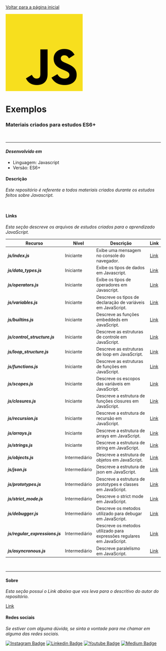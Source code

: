 [Voltar para a página inicial](../../Readme.md)

<img src="../images/javascript_image.png " width=250>

# **Exemplos**

### Materiais criados para estudos ES6+

</br>
<hr>

#### ***Desenvolvido em***

- Linguagem: Javascript
- Versão: ES6+

#### **Descrição**

*Este repositório é referente a todos materiais criados durante os estudos feitos sobre Javascript.*

</br>

#### **Links**

*Esta seção descreve os arquivos de estudos criados para o aprendizado JavaScript.*

| Recurso | Nível | Descrição | Link |
|---------|-------|-----------|------|
| ***js/index.js*** | Iniciante | Exibe uma mensagem no console do navegador. | [Link](../../js/index.js) |
| ***js/data_types.js*** | Iniciante | Exibe os tipos de dados em Javascript. | [Link](../../js/data_types.js) |
| ***js/operators.js*** | Iniciante | Exibe os tipos de operadores em Javascript. | [Link](../../js/operators.js) |
| ***js/variables.js*** | Iniciante | Descreve os tipos de declaração de variáveis em JavaScript. | [Link](../../js/operators.js) |
| ***js/builtins.js*** | Iniciante | Descreve as funções embeddeds em JavaScript. | [Link](../../js/builtins.js) |
| ***js/control_structure.js*** | Iniciante | Descreve as estruturas de controle em JavaScript. | [Link](../../js/control_structure.js) |
| ***js/loop_structure.js*** | Iniciante | Descreve as estruturas de loop em JavaScript. | [Link](../../js/loop_structure.js) |
| ***js/functions.js*** | Iniciante | Descreve as estruturas de funções em JavaScript. | [Link](../../js/functions.js) |
| ***js/scopes.js*** | Iniciante | Descreve os escopos das variáveis em JavaScript. | [Link](../../js/scopes.js) |
| ***js/closures.js*** | Iniciante | Descreve a estrutura de funções closures em JavaScript. | [Link](../../js/closures.js) |
| ***js/recursion.js*** | Iniciante | Descreve a estrutura de recursão em JavaScript. | [Link](../../js/recursion.js) |
| ***js/arrays.js*** | Iniciante | Descreve a estrutura de arrays em JavaScript. | [Link](../../js/arrays.js) |
| ***js/strings.js*** | Iniciante | Descreve a estrutura de string em JavaScript. | [Link](../../js/strings.js) |
| ***js/objects.js*** | Intermediário | Descreve a estrutura de objetos em JavaScript. | [Link](../../js/objects.js) |
| ***js/json.js*** | Intermediário | Descreve a estrutura de json em JavaScript. | [Link](../../js/json.js) |
| ***js/prototypes.js*** | Intermediário | Descreve a estrutura de prototypes e classes em JavaScript. | [Link](../../js/prototypes.js) |
| ***js/strict_mode.js*** | Intermediário | Descreve o strict mode em JavaScript. | [Link](../../js/strict_mode.js) |
| ***js/debugger.js*** | Intermediário | Descreve os metodos utilizado para debugar em JavaScript. | [Link](../../js/debugger.js) |
| ***js/regular_expressions.js*** | Intermediário | Descreve os metodos utilizado para expressões regulares em JavaScript. | [Link](../../js/regular_expressions.js) |
| ***js/asyncronous.js*** | Intermediário | Descreve paralelismo em JavaScript. | [Link](../../js/asyncronous.js) |

</br>
<hr>

#### **Sobre**

*Esta seção possuí o Link abaixo que vos leva para o descritivo do autor do repositório.*

[Link](./Author.md)

#### **Redes sociais**

*Se estiver com alguma dúvida, se sinta a vontade para me chamar em alguma das redes sociais.*

[![Instagram Badge](https://img.shields.io/badge/-instagram-red?style=for-the-badge&logo=instagram&logoColor=white&link=https://github.com/DiegoJCordeiro)](https://www.instagram.com/developr.mano/) [![Linkedin Badge](https://img.shields.io/badge/-Linkedin-blue?style=for-the-badge&logo=Linkedin&logoColor=white&link=https://github.com/DiegoJCordeiro)](https://www.linkedin.com/in/diego-cordeiro-552948229/) [![Youtube Badge](https://img.shields.io/badge/-Youtube-red?style=for-the-badge&logo=Youtube&logoColor=white&link=https://github.com/DiegoJCordeiro)](https://www.youtube.com/@manodev5540) [![Medium Badge](https://img.shields.io/badge/-Medium-black?style=for-the-badge&logo=Medium&logoColor=white&link=https://github.com/DiegoJCordeiro)](https://medium.com/@diegocordeiro.contatos) 